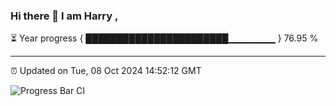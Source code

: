 ### Hi there 👋 I am Harry , 

⏳ Year progress { ███████████████████████▁▁▁▁▁▁▁ } 76.95 %

---

⏰ Updated on Tue, 08 Oct 2024 14:52:12 GMT

![Progress Bar CI](https://github.com/duykhang68/duykhang68/workflows/Progress%20Bar%20CI/badge.svg)
